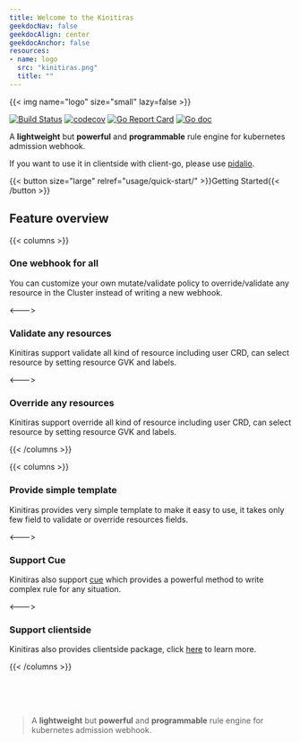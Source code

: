 ```yaml
---
title: Welcome to the Kinitiras
geekdocNav: false
geekdocAlign: center
geekdocAnchor: false
resources:
- name: logo
  src: "kinitiras.png"
  title: ""
---
```


{{< img name="logo" size="small" lazy=false >}}

[![Build Status](https://github.com/k-cloud-labs/kinitiras/actions/workflows/ci.yml/badge.svg)](https://github.com/k-cloud-labs/kinitiras/actions?query=workflow%3Abuild)
[![codecov](https://codecov.io/gh/k-cloud-labs/kinitiras/branch/main/graph/badge.svg?token=74uYpOiawR)](https://codecov.io/gh/k-cloud-labs/kinitiras)
[![Go Report Card](https://goreportcard.com/badge/github.com/k-cloud-labs/kinitiras)](https://goreportcard.com/report/github.com/k-cloud-labs/kinitiras)
[![Go doc](https://img.shields.io/badge/go.dev-reference-brightgreen?logo=go&logoColor=white&style=flat)](https://pkg.go.dev/github.com/k-cloud-labs/kinitiras)


A **lightweight** but **powerful** and **programmable** rule engine for kubernetes admission webhook.

If you want to use it in clientside with client-go, please use [pidalio](https://github.com/k-cloud-labs/pidalio).


{{< button size="large" relref="usage/quick-start/" >}}Getting Started{{< /button >}}

## Feature overview

{{< columns >}}

### One webhook for all

You can customize your own mutate/validate policy to override/validate any resource in the Cluster instead of writing a new webhook.

<--->

### Validate any resources

Kinitiras support validate all kind of resource including user CRD, can select resource by setting resource GVK and labels.

<--->

### Override any resources

Kinitiras support override all kind of resource including user CRD, can select resource by setting resource GVK and labels.

{{< /columns >}}

{{< columns >}}

### Provide simple template

Kinitiras provides very simple template to make it easy to use, it takes only few field to validate or override resources fields.

<--->

### Support Cue

Kinitiras also support [cue](https://cuelang.org) which provides a powerful method to write complex rule for any situation.

<--->

### Support clientside

Kinitiras also provides clientside package, click [here](https://github.com/k-cloud-labs/pidalio) to learn more.

{{< /columns >}}

<br>
<br>
<br>

> A **lightweight** but **powerful** and **programmable** rule engine for kubernetes admission webhook.